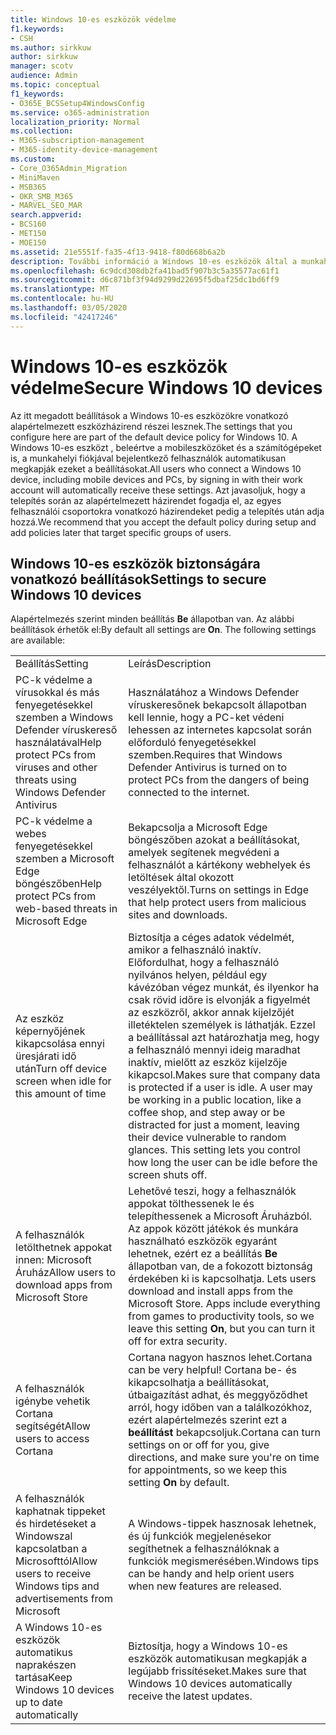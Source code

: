 ```yaml
---
title: Windows 10-es eszközök védelme
f1.keywords:
- CSH
ms.author: sirkkuw
author: sirkkuw
manager: scotv
audience: Admin
ms.topic: conceptual
f1_keywords:
- O365E_BCSSetup4WindowsConfig
ms.service: o365-administration
localization_priority: Normal
ms.collection:
- M365-subscription-management
- M365-identity-device-management
ms.custom:
- Core_O365Admin_Migration
- MiniMaven
- MSB365
- OKR_SMB_M365
- MARVEL_SEO_MAR
search.appverid:
- BCS160
- MET150
- MOE150
ms.assetid: 21e5551f-fa35-4f13-9418-f80d668b6a2b
description: További információ a Windows 10-es eszközök által a munkahelyi vagy iskolai fiókba való bejelentkezéskor kapott alapértelmezett eszközházirend beállításainak konfigurálásáról.
ms.openlocfilehash: 6c9dcd308db2fa41bad5f907b3c5a35577ac61f1
ms.sourcegitcommit: d6c871bf3f94d9299d22695f5dbaf25dc1bd6ff9
ms.translationtype: MT
ms.contentlocale: hu-HU
ms.lasthandoff: 03/05/2020
ms.locfileid: "42417246"
---
```

# <a name="secure-windows-10-devices"></a><span data-ttu-id="a1948-103">Windows 10-es eszközök védelme</span><span class="sxs-lookup"><span data-stu-id="a1948-103">Secure Windows 10 devices</span></span>

<span data-ttu-id="a1948-104">Az itt megadott beállítások a Windows 10-es eszközökre vonatkozó alapértelmezett eszközházirend részei lesznek.</span><span class="sxs-lookup"><span data-stu-id="a1948-104">The settings that you configure here are part of the default device policy for Windows 10.</span></span> <span data-ttu-id="a1948-105">A Windows 10-es eszközt , beleértve a mobileszközöket és a számítógépeket is, a munkahelyi fiókjával bejelentkező felhasználók automatikusan megkapják ezeket a beállításokat.</span><span class="sxs-lookup"><span data-stu-id="a1948-105">All users who connect a Windows 10 device, including mobile devices and PCs, by signing in with their work account will automatically receive these settings.</span></span> <span data-ttu-id="a1948-106">Azt javasoljuk, hogy a telepítés során az alapértelmezett házirendet fogadja el, az egyes felhasználói csoportokra vonatkozó házirendeket pedig a telepítés után adja hozzá.</span><span class="sxs-lookup"><span data-stu-id="a1948-106">We recommend that you accept the default policy during setup and add policies later that target specific groups of users.</span></span>
  
## <a name="settings-to-secure-windows-10-devices"></a><span data-ttu-id="a1948-107">Windows 10-es eszközök biztonságára vonatkozó beállítások</span><span class="sxs-lookup"><span data-stu-id="a1948-107">Settings to secure Windows 10 devices</span></span>

<span data-ttu-id="a1948-p102">Alapértelmezés szerint minden beállítás **Be** állapotban van. Az alábbi beállítások érhetők el:</span><span class="sxs-lookup"><span data-stu-id="a1948-p102">By default all settings are **On**. The following settings are available:</span></span>
  
|||
|:-----|:-----|
|<span data-ttu-id="a1948-110">Beállítás</span><span class="sxs-lookup"><span data-stu-id="a1948-110">Setting</span></span>  <br/> |<span data-ttu-id="a1948-111">Leírás</span><span class="sxs-lookup"><span data-stu-id="a1948-111">Description</span></span>  <br/> |
|<span data-ttu-id="a1948-112">PC-k védelme a vírusokkal és más fenyegetésekkel szemben a Windows Defender víruskereső használatával</span><span class="sxs-lookup"><span data-stu-id="a1948-112">Help protect PCs from viruses and other threats using Windows Defender Antivirus</span></span>  <br/> |<span data-ttu-id="a1948-113">Használatához a Windows Defender víruskeresőnek bekapcsolt állapotban kell lennie, hogy a PC-ket védeni lehessen az internetes kapcsolat során előforduló fenyegetésekkel szemben.</span><span class="sxs-lookup"><span data-stu-id="a1948-113">Requires that Windows Defender Antivirus is turned on to protect PCs from the dangers of being connected to the internet.</span></span>  <br/> |
|<span data-ttu-id="a1948-114">PC-k védelme a webes fenyegetésekkel szemben a Microsoft Edge böngészőben</span><span class="sxs-lookup"><span data-stu-id="a1948-114">Help protect PCs from web-based threats in Microsoft Edge</span></span>  <br/> |<span data-ttu-id="a1948-115">Bekapcsolja a Microsoft Edge böngészőben azokat a beállításokat, amelyek segítenek megvédeni a felhasználót a kártékony webhelyek és letöltések által okozott veszélyektől.</span><span class="sxs-lookup"><span data-stu-id="a1948-115">Turns on settings in Edge that help protect users from malicious sites and downloads.</span></span>  <br/> |
|<span data-ttu-id="a1948-116">Az eszköz képernyőjének kikapcsolása ennyi üresjárati idő után</span><span class="sxs-lookup"><span data-stu-id="a1948-116">Turn off device screen when idle for this amount of time</span></span>  <br/> |<span data-ttu-id="a1948-p103">Biztosítja a céges adatok védelmét, amikor a felhasználó inaktív. Előfordulhat, hogy a felhasználó nyilvános helyen, például egy kávézóban végez munkát, és ilyenkor ha csak rövid időre is elvonják a figyelmét az eszközről, akkor annak kijelzőjét illetéktelen személyek is láthatják. Ezzel a beállítással azt határozhatja meg, hogy a felhasználó mennyi ideig maradhat inaktív, mielőtt az eszköz kijelzője kikapcsol.</span><span class="sxs-lookup"><span data-stu-id="a1948-p103">Makes sure that company data is protected if a user is idle. A user may be working in a public location, like a coffee shop, and step away or be distracted for just a moment, leaving their device vulnerable to random glances. This setting lets you control how long the user can be idle before the screen shuts off.</span></span>  <br/> |
|<span data-ttu-id="a1948-120">A felhasználók letölthetnek appokat innen: Microsoft Áruház</span><span class="sxs-lookup"><span data-stu-id="a1948-120">Allow users to download apps from Microsoft Store</span></span>  <br/> |<span data-ttu-id="a1948-p104">Lehetővé teszi, hogy a felhasználók appokat tölthessenek le és telepíthessenek a Microsoft Áruházból. Az appok között játékok és munkára használható eszközök egyaránt lehetnek, ezért ez a beállítás **Be** állapotban van, de a fokozott biztonság érdekében ki is kapcsolhatja.  </span><span class="sxs-lookup"><span data-stu-id="a1948-p104">Lets users download and install apps from the Microsoft Store. Apps include everything from games to productivity tools, so we leave this setting **On**, but you can turn it off for extra security.  </span></span><br/> |
|<span data-ttu-id="a1948-123">A felhasználók igénybe vehetik Cortana segítségét</span><span class="sxs-lookup"><span data-stu-id="a1948-123">Allow users to access Cortana</span></span>  <br/> |<span data-ttu-id="a1948-124">Cortana nagyon hasznos lehet.</span><span class="sxs-lookup"><span data-stu-id="a1948-124">Cortana can be very helpful!</span></span> <span data-ttu-id="a1948-125">Cortana be- és kikapcsolhatja a beállításokat, útbaigazítást adhat, és meggyőződhet arról, hogy időben van a találkozókhoz, ezért alapértelmezés szerint ezt a **beállítást** bekapcsoljuk.</span><span class="sxs-lookup"><span data-stu-id="a1948-125">Cortana can turn settings on or off for you, give directions, and make sure you're on time for appointments, so we keep this setting **On** by default.</span></span>  <br/> |
|<span data-ttu-id="a1948-126">A felhasználók kaphatnak tippeket és hirdetéseket a Windowszal kapcsolatban a Microsofttól</span><span class="sxs-lookup"><span data-stu-id="a1948-126">Allow users to receive Windows tips and advertisements from Microsoft</span></span>  <br/> |<span data-ttu-id="a1948-127">A Windows-tippek hasznosak lehetnek, és új funkciók megjelenésekor segíthetnek a felhasználóknak a funkciók megismerésében.</span><span class="sxs-lookup"><span data-stu-id="a1948-127">Windows tips can be handy and help orient users when new features are released.</span></span>  <br/> |
|<span data-ttu-id="a1948-128">A Windows 10-es eszközök automatikus naprakészen tartása</span><span class="sxs-lookup"><span data-stu-id="a1948-128">Keep Windows 10 devices up to date automatically</span></span>  <br/> |<span data-ttu-id="a1948-129">Biztosítja, hogy a Windows 10-es eszközök automatikusan megkapják a legújabb frissítéseket.</span><span class="sxs-lookup"><span data-stu-id="a1948-129">Makes sure that Windows 10 devices automatically receive the latest updates.</span></span>  <br/> |
   

